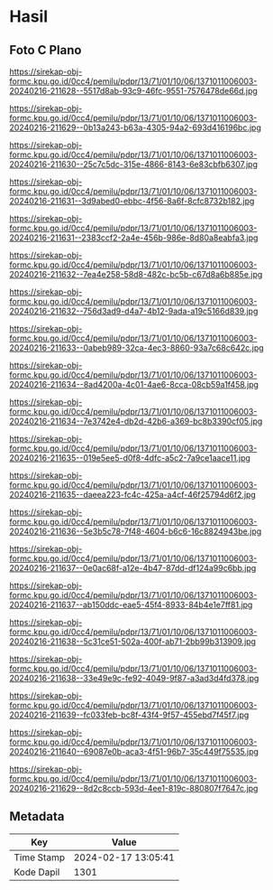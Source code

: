 # Hasil

## Foto C Plano

https://sirekap-obj-formc.kpu.go.id/0cc4/pemilu/pdpr/13/71/01/10/06/1371011006003-20240216-211628--5517d8ab-93c9-46fc-9551-7576478de66d.jpg

https://sirekap-obj-formc.kpu.go.id/0cc4/pemilu/pdpr/13/71/01/10/06/1371011006003-20240216-211629--0b13a243-b63a-4305-94a2-693d416196bc.jpg

https://sirekap-obj-formc.kpu.go.id/0cc4/pemilu/pdpr/13/71/01/10/06/1371011006003-20240216-211630--25c7c5dc-315e-4866-8143-6e83cbfb6307.jpg

https://sirekap-obj-formc.kpu.go.id/0cc4/pemilu/pdpr/13/71/01/10/06/1371011006003-20240216-211631--3d9abed0-ebbc-4f56-8a6f-8cfc8732b182.jpg

https://sirekap-obj-formc.kpu.go.id/0cc4/pemilu/pdpr/13/71/01/10/06/1371011006003-20240216-211631--2383ccf2-2a4e-456b-986e-8d80a8eabfa3.jpg

https://sirekap-obj-formc.kpu.go.id/0cc4/pemilu/pdpr/13/71/01/10/06/1371011006003-20240216-211632--7ea4e258-58d8-482c-bc5b-c67d8a6b885e.jpg

https://sirekap-obj-formc.kpu.go.id/0cc4/pemilu/pdpr/13/71/01/10/06/1371011006003-20240216-211632--756d3ad9-d4a7-4b12-9ada-a19c5166d839.jpg

https://sirekap-obj-formc.kpu.go.id/0cc4/pemilu/pdpr/13/71/01/10/06/1371011006003-20240216-211633--0abeb989-32ca-4ec3-8860-93a7c68c642c.jpg

https://sirekap-obj-formc.kpu.go.id/0cc4/pemilu/pdpr/13/71/01/10/06/1371011006003-20240216-211634--8ad4200a-4c01-4ae6-8cca-08cb59a1f458.jpg

https://sirekap-obj-formc.kpu.go.id/0cc4/pemilu/pdpr/13/71/01/10/06/1371011006003-20240216-211634--7e3742e4-db2d-42b6-a369-bc8b3390cf05.jpg

https://sirekap-obj-formc.kpu.go.id/0cc4/pemilu/pdpr/13/71/01/10/06/1371011006003-20240216-211635--019e5ee5-d0f8-4dfc-a5c2-7a9ce1aace11.jpg

https://sirekap-obj-formc.kpu.go.id/0cc4/pemilu/pdpr/13/71/01/10/06/1371011006003-20240216-211635--daeea223-fc4c-425a-a4cf-46f25794d6f2.jpg

https://sirekap-obj-formc.kpu.go.id/0cc4/pemilu/pdpr/13/71/01/10/06/1371011006003-20240216-211636--5e3b5c78-7f48-4604-b6c6-16c8824943be.jpg

https://sirekap-obj-formc.kpu.go.id/0cc4/pemilu/pdpr/13/71/01/10/06/1371011006003-20240216-211637--0e0ac68f-a12e-4b47-87dd-df124a99c6bb.jpg

https://sirekap-obj-formc.kpu.go.id/0cc4/pemilu/pdpr/13/71/01/10/06/1371011006003-20240216-211637--ab150ddc-eae5-45f4-8933-84b4e1e7ff81.jpg

https://sirekap-obj-formc.kpu.go.id/0cc4/pemilu/pdpr/13/71/01/10/06/1371011006003-20240216-211638--5c31ce51-502a-400f-ab71-2bb99b313909.jpg

https://sirekap-obj-formc.kpu.go.id/0cc4/pemilu/pdpr/13/71/01/10/06/1371011006003-20240216-211638--33e49e9c-fe92-4049-9f87-a3ad3d4fd378.jpg

https://sirekap-obj-formc.kpu.go.id/0cc4/pemilu/pdpr/13/71/01/10/06/1371011006003-20240216-211639--fc033feb-bc8f-43f4-9f57-455ebd7f45f7.jpg

https://sirekap-obj-formc.kpu.go.id/0cc4/pemilu/pdpr/13/71/01/10/06/1371011006003-20240216-211640--69087e0b-aca3-4f51-96b7-35c449f75535.jpg

https://sirekap-obj-formc.kpu.go.id/0cc4/pemilu/pdpr/13/71/01/10/06/1371011006003-20240216-211629--8d2c8ccb-593d-4ee1-819c-880807f7647c.jpg


## Metadata

| Key        | Value               |
| ---------- | ------------------- |
| Time Stamp | 2024-02-17 13:05:41 |
| Kode Dapil | 1301                |



